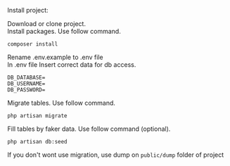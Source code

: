 Install project:

Download or clone project.<br>
Install packages. Use follow command. <br> 
```
composer install
```
Rename .env.example to .env file <br>
In .env file Insert correct data for db access. <br>
```
DB_DATABASE=
DB_USERNAME=
DB_PASSWORD=
```

Migrate tables. Use follow command.
```
php artisan migrate
```
Fill tables by faker data. Use follow command (optional).
```
php artisan db:seed
```
If you don't wont use migration, use dump on ```public/dump``` folder of project
